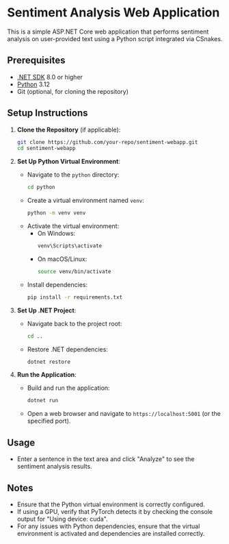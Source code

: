# Sentiment Analysis Web Application

This is a simple ASP.NET Core web application that performs sentiment analysis on user-provided text using a Python script integrated via CSnakes.

## Prerequisites

- [.NET SDK](https://dotnet.microsoft.com/download) 8.0 or higher
- [Python](https://www.python.org/downloads/) 3.12
- Git (optional, for cloning the repository)

## Setup Instructions

1. **Clone the Repository** (if applicable):
   ```bash
   git clone https://github.com/your-repo/sentiment-webapp.git
   cd sentiment-webapp
   ```

2. **Set Up Python Virtual Environment**:
   - Navigate to the `python` directory:
     ```bash
     cd python
     ```
   - Create a virtual environment named `venv`:
     ```bash
     python -m venv venv
     ```
   - Activate the virtual environment:
     - On Windows:
       ```bash
       venv\Scripts\activate
       ```
     - On macOS/Linux:
       ```bash
       source venv/bin/activate
       ```
   - Install dependencies:
     ```bash
     pip install -r requirements.txt
     ```

3. **Set Up .NET Project**:
   - Navigate back to the project root:
     ```bash
     cd ..
     ```
   - Restore .NET dependencies:
     ```bash
     dotnet restore
     ```

4. **Run the Application**:
   - Build and run the application:
     ```bash
     dotnet run
     ```
   - Open a web browser and navigate to `https://localhost:5001` (or the specified port).

## Usage

- Enter a sentence in the text area and click "Analyze" to see the sentiment analysis results.

## Notes

- Ensure that the Python virtual environment is correctly configured.
- If using a GPU, verify that PyTorch detects it by checking the console output for "Using device: cuda".
- For any issues with Python dependencies, ensure that the virtual environment is activated and dependencies are installed correctly.